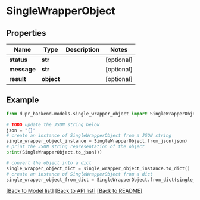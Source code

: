 # SingleWrapperObject


## Properties

Name | Type | Description | Notes
------------ | ------------- | ------------- | -------------
**status** | **str** |  | [optional] 
**message** | **str** |  | [optional] 
**result** | **object** |  | [optional] 

## Example

```python
from dupr_backend.models.single_wrapper_object import SingleWrapperObject

# TODO update the JSON string below
json = "{}"
# create an instance of SingleWrapperObject from a JSON string
single_wrapper_object_instance = SingleWrapperObject.from_json(json)
# print the JSON string representation of the object
print(SingleWrapperObject.to_json())

# convert the object into a dict
single_wrapper_object_dict = single_wrapper_object_instance.to_dict()
# create an instance of SingleWrapperObject from a dict
single_wrapper_object_from_dict = SingleWrapperObject.from_dict(single_wrapper_object_dict)
```
[[Back to Model list]](../README.md#documentation-for-models) [[Back to API list]](../README.md#documentation-for-api-endpoints) [[Back to README]](../README.md)


